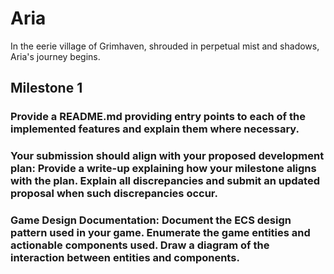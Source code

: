 # Aria
In the eerie village of Grimhaven, shrouded in perpetual mist and shadows, Aria's journey begins. 

## Milestone 1
### Provide a README.md providing entry points to each of the implemented features and explain them where necessary.

### Your submission should align with your proposed development plan: Provide a write-up explaining how your milestone aligns with the plan. Explain all discrepancies and submit an updated proposal when such discrepancies occur.

### Game Design Documentation: Document the ECS design pattern used in your game. Enumerate the game entities and actionable components used. Draw a diagram of the interaction between entities and components.